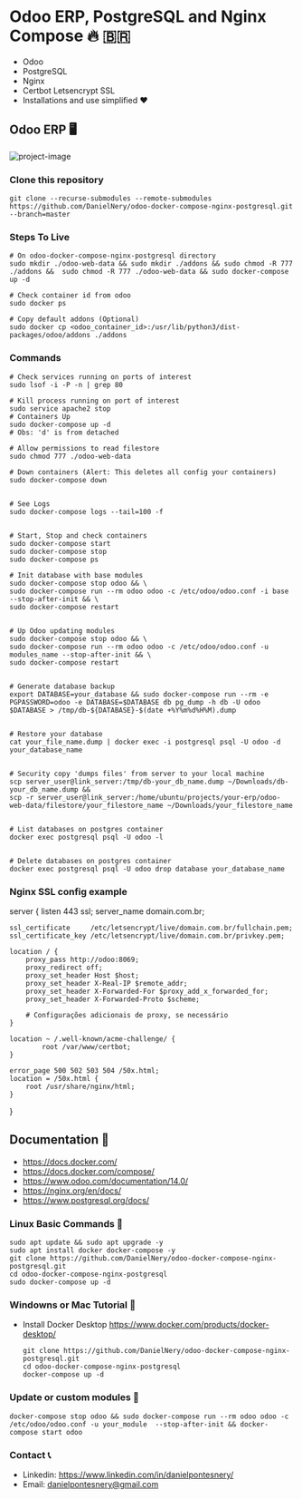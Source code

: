 # Odoo ERP, PostgreSQL and Nginx Compose 🔥 🇧🇷

  + Odoo
  + PostgreSQL
  + Nginx 
  + Certbot Letsencrypt SSL
  + Installations and use simplified ❤

## Odoo ERP 🖥️
![project-image](https://user-images.githubusercontent.com/59855397/216739166-c91ef374-50d4-4b9e-bfb4-987954f5f0f2.png)


### Clone this repository

    git clone --recurse-submodules --remote-submodules https://github.com/DanielNery/odoo-docker-compose-nginx-postgresql.git --branch=master

### Steps To Live

    # On odoo-docker-compose-nginx-postgresql directory
    sudo mkdir ./odoo-web-data && sudo mkdir ./addons && sudo chmod -R 777 ./addons &&  sudo chmod -R 777 ./odoo-web-data && sudo docker-compose up -d

    # Check container id from odoo
    sudo docker ps

    # Copy default addons (Optional)
    sudo docker cp <odoo_container_id>:/usr/lib/python3/dist-packages/odoo/addons ./addons  


### Commands

    # Check services running on ports of interest
    sudo lsof -i -P -n | grep 80

    # Kill process running on port of interest
    sudo service apache2 stop
    # Containers Up
    sudo docker-compose up -d
    # Obs: 'd' is from detached

    # Allow permissions to read filestore
    sudo chmod 777 ./odoo-web-data

    # Down containers (Alert: This deletes all config your containers)
    sudo docker-compose down
    

    # See Logs
    sudo docker-compose logs --tail=100 -f
    

    # Start, Stop and check containers
    sudo docker-compose start
    sudo docker-compose stop
    sudo docker-compose ps
    
    # Init database with base modules
    sudo docker-compose stop odoo && \
    sudo docker-compose run --rm odoo odoo -c /etc/odoo/odoo.conf -i base --stop-after-init && \
    sudo docker-compose restart


    # Up Odoo updating modules
    sudo docker-compose stop odoo && \
    sudo docker-compose run --rm odoo odoo -c /etc/odoo/odoo.conf -u modules_name --stop-after-init && \
    sudo docker-compose restart
    

    # Generate database backup
    export DATABASE=your_database && sudo docker-compose run --rm -e PGPASSWORD=odoo -e DATABASE=$DATABASE db pg_dump -h db -U odoo $DATABASE > /tmp/db-${DATABASE}-$(date +%Y%m%d%H%M).dump


    # Restore your database
    cat your_file_name.dump | docker exec -i postgresql psql -U odoo -d your_database_name


    # Security copy 'dumps files' from server to your local machine
    scp server_user@link_server:/tmp/db-your_db_name.dump ~/Downloads/db-your_db_name.dump &&
    scp -r server_user@link_server:/home/ubuntu/projects/your-erp/odoo-web-data/filestore/your_filestore_name ~/Downloads/your_filestore_name


    # List databases on postgres container
    docker exec postgresql psql -U odoo -l


    # Delete databases on postgres container
    docker exec postgresql psql -U odoo drop database your_database_name


### Nginx SSL config example

server {
    listen 443 ssl;
    server_name domain.com.br;

    ssl_certificate     /etc/letsencrypt/live/domain.com.br/fullchain.pem;
    ssl_certificate_key /etc/letsencrypt/live/domain.com.br/privkey.pem;

    location / {
        proxy_pass http://odoo:8069;
        proxy_redirect off;
        proxy_set_header Host $host;
        proxy_set_header X-Real-IP $remote_addr;
        proxy_set_header X-Forwarded-For $proxy_add_x_forwarded_for;
        proxy_set_header X-Forwarded-Proto $scheme;

        # Configurações adicionais de proxy, se necessário
    }

    location ~ /.well-known/acme-challenge/ {
            root /var/www/certbot;
    }

    error_page 500 502 503 504 /50x.html;
    location = /50x.html {
        root /usr/share/nginx/html;
    }
}

##  Documentation 📜

+ https://docs.docker.com/
+ https://docs.docker.com/compose/
+ https://www.odoo.com/documentation/14.0/
+ https://nginx.org/en/docs/
+ https://www.postgresql.org/docs/

### Linux Basic Commands 🐧

` sudo apt update && sudo apt upgrade -y ` <br/>
` sudo apt install docker docker-compose -y ` <br/>
` git clone https://github.com/DanielNery/odoo-docker-compose-nginx-postgresql.git ` <br/>
` cd odoo-docker-compose-nginx-postgresql ` <br/>
` sudo docker-compose up -d ` <br/>

### Windowns or Mac Tutorial 🍎

  + Install Docker Desktop https://www.docker.com/products/docker-desktop/
  
    ` git clone https://github.com/DanielNery/odoo-docker-compose-nginx-postgresql.git ` <br/>
    ` cd odoo-docker-compose-nginx-postgresql ` <br/>
    ` docker-compose up -d ` <br/>


### Update or custom modules 🍺
  
  `docker-compose stop odoo && sudo docker-compose run --rm odoo odoo -c /etc/odoo/odoo.conf -u your_module 
  --stop-after-init && docker-compose start odoo` <br/>
  
### Contact 📞
  
  + Linkedin: https://www.linkedin.com/in/danielpontesnery/
  + Email: danielpontesnery@gmail.com
  
